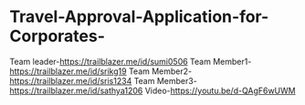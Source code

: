 # Travel-Approval-Application-for-Corporates-
Team leader-https://trailblazer.me/id/sumi0506
Team Member1-https://trailblazer.me/id/srikg19
Team Member2-https://trailblazer.me/id/sris1234
Team Member3-https://trailblazer.me/id/sathya1206
 Video-https://youtu.be/d-QAgF6wUWM

